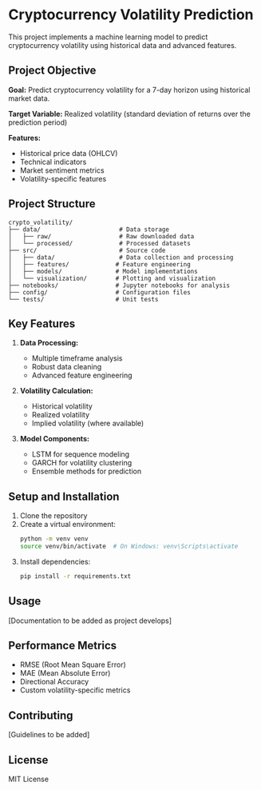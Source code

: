 # Cryptocurrency Volatility Prediction

This project implements a machine learning model to predict cryptocurrency volatility using historical data and advanced features.

## Project Objective

**Goal:** Predict cryptocurrency volatility for a 7-day horizon using historical market data.

**Target Variable:** Realized volatility (standard deviation of returns over the prediction period)

**Features:**
- Historical price data (OHLCV)
- Technical indicators
- Market sentiment metrics
- Volatility-specific features

## Project Structure

```
crypto_volatility/
├── data/                      # Data storage
│   ├── raw/                   # Raw downloaded data
│   └── processed/             # Processed datasets
├── src/                       # Source code
│   ├── data/                  # Data collection and processing
│   ├── features/             # Feature engineering
│   ├── models/               # Model implementations
│   └── visualization/        # Plotting and visualization
├── notebooks/                # Jupyter notebooks for analysis
├── config/                   # Configuration files
└── tests/                    # Unit tests
```

## Key Features

1. **Data Processing:**
   - Multiple timeframe analysis
   - Robust data cleaning
   - Advanced feature engineering

2. **Volatility Calculation:**
   - Historical volatility
   - Realized volatility
   - Implied volatility (where available)

3. **Model Components:**
   - LSTM for sequence modeling
   - GARCH for volatility clustering
   - Ensemble methods for prediction

## Setup and Installation

1. Clone the repository
2. Create a virtual environment:
   ```bash
   python -m venv venv
   source venv/bin/activate  # On Windows: venv\Scripts\activate
   ```
3. Install dependencies:
   ```bash
   pip install -r requirements.txt
   ```

## Usage

[Documentation to be added as project develops]

## Performance Metrics

- RMSE (Root Mean Square Error)
- MAE (Mean Absolute Error)
- Directional Accuracy
- Custom volatility-specific metrics

## Contributing

[Guidelines to be added]

## License

MIT License 